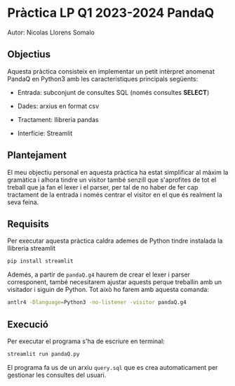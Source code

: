 # Pràctica LP Q1 2023-2024 PandaQ
Autor: Nicolas Llorens Somalo

## Objectius
Aquesta pràctica consisteix en implementar un petit intèrpret anomenat PandaQ en Python3 amb les característiques principals següents:

- Entrada: subconjunt de consultes SQL (només consultes **SELECT**)

- Dades: arxius en format csv

- Tractament: llibreria pandas

- Interfície: Streamlit

## Plantejament
El meu objectiu personal en aquesta pràctica ha estat simplificar al màxim la gramàtica i alhora tindre un visitor també senzill que s'aprofites de tot el treball que ja fan el lexer i el parser, per tal de no haber de fer cap tractament de la entrada i només centrar el visitor en el que és realment la seva feina.

## Requisits

Per executar aquesta pràctica caldra ademes de Python tindre instalada la llibreria streamlit

```bash
pip install streamlit
```

Ademés, a partir de `pandaQ.g4` haurem de crear el lexer i parser corresponent, també necesitarem ajustar aquests perque treballin amb un visitador i siguin de Python. Tot això ho farem amb aquesta comanda:
```bash
antlr4 -Dlanguage=Python3 -no-listener -visitor pandaQ.g4
```

## Execució

Per executar el programa s'ha de escriure en terminal:
```bash
streamlit run pandaQ.py
```

El programa fa us de un arxiu `query.sql` que es crea automaticament per gestionar les consultes del usuari.
